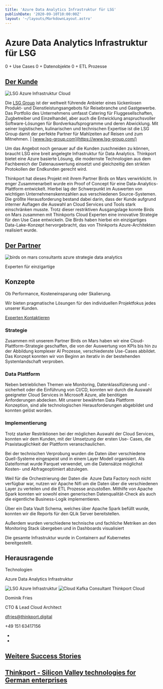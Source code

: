 ```yaml
---
title: 'Azure Data Analytics Infrastruktur für LSG'
publishDate: '2020-09-10T10:00:00Z'
layout: '~/layouts/MarkdownLayout.astro'
---
```


# Azure Data Analytics Infrastruktur für LSG

0 + Use Cases 0 + Datenobjekte 0 + ETL Prozesse

## [Der Kunde](https://www.fairside.capital/)

![LSG Azure Infrastruktur Cloud](images/Design-ohne-Titel-1-1024x1024.png)

Die [LSG Group](https://www.lsg-group.com/news/press-release/lsg-group-caters-for-esa-astronaut-matthias-maurer/) ist der weltweit führende Anbieter eines lückenlosen Produkt- und Dienstleistungsangebots für Reisebranche und Gastgewerbe. Das Portfolio des Unternehmens umfasst Catering für Fluggesellschaften, Zugbetreiber und Einzelhandel, aber auch die Entwicklung anspruchsvoller Software-Lösungen für Bordverkaufsprogramme und deren Abwicklung. Mit seiner logistischen, kulinarischen und technischen Expertise ist die LSG Group damit der perfekte Partner für Mahlzeiten auf Reisen und zum Mitnehmen. | [www.lsg-group.com](https://www.lsg-group.com/)

Um das Angebot noch genauer auf die Kunden zuschneiden zu können, braucht LSG eine breit angelegte Infrastruktur für Data Analytics. Thinkport bietet eine Azure basierte Lösung, die modernste Technologien aus dem Fachbereich der Datenauswertung einsetzt und gleichzeitig den strikten Protokollen der Endkunden gerecht wird. 

Thinkport hat dieses Projekt mit ihrem Partner Birds on Mars verwirklicht. In enger Zusammenarbeit wurde ein Proof of Concept für eine Data-Analytics-Plattform entwickelt. Hierbei lag der Schwerpunkt im Auswerten von wichtigen Unternehmenskennzahlen aus verschiedenen Source-Systemen. Die größte Herausforderung bestand dabei darin, dass der Kunde aufgrund interner Auflagen die Auswahl an Cloud Services und Tools stark einschränken musste. Trotz dieser restriktiven Ausgangslage konnte Birds on Mars zusammen mit Thinkports Cloud Experten eine innovative Strategie für den Use Case entwickeln. Die Birds haben hierbei ein einzigartiges Data-Lake-Konzept hervorgebracht, das von Thinkports Azure-Architekten realisiert wurde.

## [Der Partner](https://www.fairside.capital/)

![birds on mars consultants azure strategie data analytics](images/birds.png)

Experten für einzigartige

## Konzepte

Ob Performance, Kosteneinsparung oder Skalierung. 

Wir bieten pragmatische Lösungen für den individuellen Projektfokus jedes unserer Kunden.

[Experten Kontaktieren](https://thinkport.digital/kontaktieren/)

### Strategie

Zusammen mit unserem Partner Birds on Mars haben wir eine Cloud-Plattform-Strategie geschaffen, die von der Auswertung von KPIs bis hin zu der Abbildung komplexer AI Prozesse, verschiedenste Use-Cases abbildet. Das Konzept konnten wir von Beginn an iterativ in der bestehenden Systemlandschaft verproben.

### Data Plattform

Neben betrieblichen Themen wie Monitoring, Datenklassifizierung und -sicherheit oder die Einführung von CI/CD, konnten wir durch die Auswahl geeigneter Cloud Services in Microsoft Azure, alle benötigen Anforderungen abdecken. Mit unserer bewährten Data Plattform Konzeption, sind alle technologischen Herausforderungen abgebildet und konnten gelöst worden.

### Implementierung

Trotz starker Restriktionen bei der möglichen Auswahl der Cloud Services, konnten wir dem Kunden, mit der Umsetzung der ersten Use- Cases, die Praxistauglichkeit der Plattform veranschaulichen.

Bei der technischen Verprobung wurden die Daten über verschiedene Quell-Systeme eingespeist und in einem Layer Modell organisiert. Als Dateiformat wurde Parquet verwendet, um die Datensätze möglichst Kosten- und Abfrageoptimiert abzulegen. 

Weil für die Orchestrierung der Daten die  Azure Data Factory noch nicht verfügbar war, nutzen wir Apache Nifi um die Daten über die verschiedenen Layer zu verteilen und die ETL Prozesse anzustoßen. Mithilfe von Apache Spark konnten wir sowohl einen generischen Datenqualität-Check als auch die eigentliche Business-Logik implementieren.

Über ein Data Vault Schema, welches über Apache Spark befüllt wurde, konnten wir die Reports für den QLik Server bereitstellen.

Außerdem wurden verschiedene technische und fachliche Metriken an den Monitoring Stack übergeben und in Dashboards visualisiert

Die gesamte Infrastruktur wurde in Containern auf Kubernetes bereitgestellt.

## Herausragende

Technologien

Azure Data Analytics Infrastruktur

![LSG Azure Infrastruktur](images/LSG-Schema-Final.png) ![Cloud Kafka Consultant Thinkport Cloud](images/Dominik_edited-1024x1024.png)

Dominik Fries

CTO & Lead Cloud Architect

dfries@thinkport.digital

+49 151 63417156

- [](https://de.linkedin.com/in/dominik-fries-497ab7107)
- [](https://www.xing.com/profile/Dominik_Fries5)

## [Weitere Success Stories](https://thinkport.digital/cloud-excellence-workshops)

## [Thinkport - Silicon Valley technologies for German enterprises](https://thinkport.digital/kontaktieren/)
